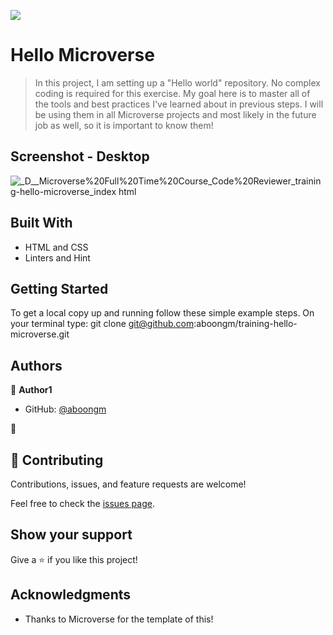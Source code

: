 ![](https://img.shields.io/badge/Microverse-blueviolet)

# Hello Microverse

> In this project, I am setting up a "Hello world" repository. No complex coding is required for this exercise. My goal here is to master all of the tools and best practices I've learned about in previous steps. I will be using them in all Microverse projects and most likely in the future job as well, so it is important to know them!

## Screenshot - Desktop

![_D__Microverse%20Full%20Time%20Course_Code%20Reviewer_training-hello-microverse_index html](https://user-images.githubusercontent.com/49184579/174796999-69550ae9-b7f3-4b04-ac53-634a779417b1.png)

## Built With

- HTML and CSS
- Linters and Hint

## Getting Started

To get a local copy up and running follow these simple example steps.
On your terminal type: git clone git@github.com:aboongm/training-hello-microverse.git

## Authors

👤 **Author1**

- GitHub: [@aboongm](https://github.com/aboongm)

👤

## 🤝 Contributing

Contributions, issues, and feature requests are welcome!

Feel free to check the [issues page](../../issues/).

## Show your support

Give a ⭐️ if you like this project!

## Acknowledgments

- Thanks to Microverse for the template of this!
